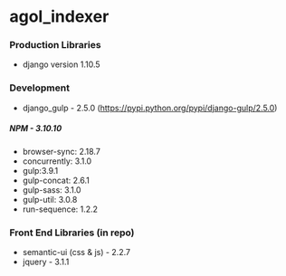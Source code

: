 # agol_indexer

### Production Libraries
- django version 1.10.5

### Development
- django_gulp - 2.5.0 (https://pypi.python.org/pypi/django-gulp/2.5.0)

##### NPM - 3.10.10
- browser-sync: 2.18.7
- concurrently: 3.1.0
- gulp:3.9.1
- gulp-concat: 2.6.1
- gulp-sass: 3.1.0
- gulp-util: 3.0.8
- run-sequence: 1.2.2

### Front End Libraries (in repo)
- semantic-ui (css & js) - 2.2.7
- jquery - 3.1.1
